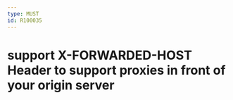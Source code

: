 ```yaml
---
type: MUST
id: R100035
---
```


# support X-FORWARDED-HOST Header to support proxies in front of your origin server
